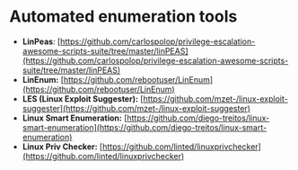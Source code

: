 # Automated enumeration tools



* **LinPeas**: [https://github.com/carlospolop/privilege-escalation-awesome-scripts-suite/tree/master/linPEAS](https://github.com/carlospolop/privilege-escalation-awesome-scripts-suite/tree/master/linPEAS)
* **LinEnum:** [https://github.com/rebootuser/LinEnum](https://github.com/rebootuser/LinEnum)
* **LES (Linux Exploit Suggester):** [https://github.com/mzet-/linux-exploit-suggester](https://github.com/mzet-/linux-exploit-suggester)
* **Linux Smart Enumeration:** [https://github.com/diego-treitos/linux-smart-enumeration](https://github.com/diego-treitos/linux-smart-enumeration)
* **Linux Priv Checker:** [https://github.com/linted/linuxprivchecker](https://github.com/linted/linuxprivchecker)
